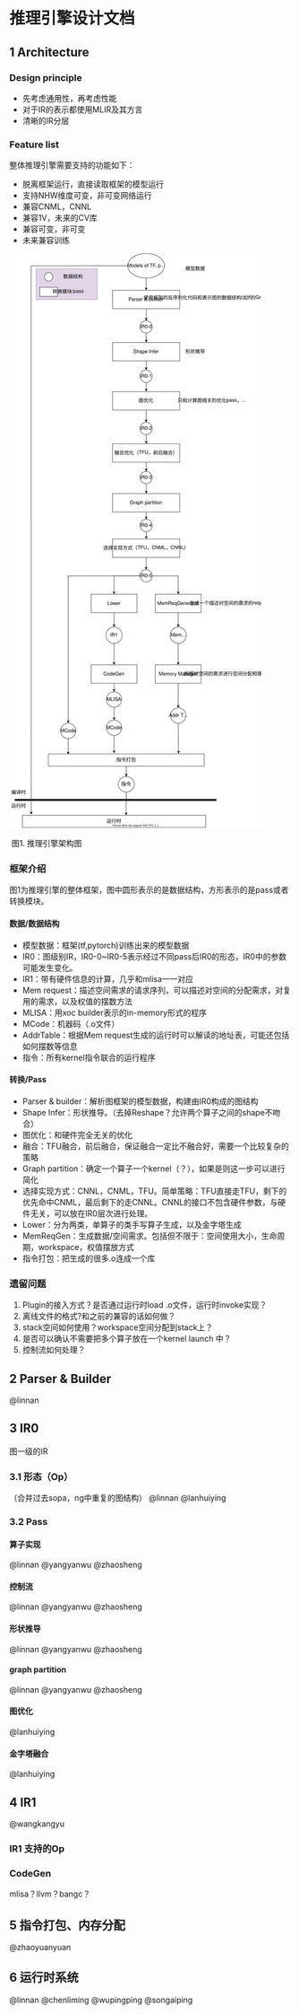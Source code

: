 <!--
 * @Author: your name
 * @Date: 2020-03-13 11:57:54
 * @LastEditTime: 2020-03-18 11:56:31
 * @LastEditors: Please set LastEditors
 * @Description: In User Settings Edit
 * @FilePath: /inference-engine-doc/main.md
 -->
# 推理引擎设计文档

## 1 Architecture

### Design principle

- 先考虑通用性，再考虑性能
- 对于IR的表示都使用MLIR及其方言
- 清晰的IR分层

### Feature list

整体推理引擎需要支持的功能如下：

- 脱离框架运行，直接读取框架的模型运行
- 支持NHW维度可变，非可变网络运行
- 兼容CNML，CNNL
- 兼容1V，未来的CV库
- 兼容可变，非可变
- 未来兼容训练

![](pic/arch.svg)

​                                                                         图1. 推理引擎架构图

### 框架介绍

图1为推理引擎的整体框架，图中圆形表示的是数据结构，方形表示的是pass或者转换模块。

#### 数据/数据结构

- 模型数据：框架(tf,pytorch)训练出来的模型数据
- IR0：图级别IR，IR0-0~IR0-5表示经过不同pass后IR0的形态，IR0中的参数可能发生变化。
- IR1：带有硬件信息的计算，几乎和mlisa一一对应
- Mem request：描述空间需求的请求序列，可以描述对空间的分配需求，对复用的需求，以及权值的摆数方法
- MLISA：用xoc builder表示的in-memory形式的程序
- MCode：机器码（.o文件）
- AddrTable：根据Mem request生成的运行时可以解读的地址表，可能还包括如何摆数等信息
- 指令：所有kernel指令联合的运行程序

#### 转换/Pass

- Parser & builder：解析图框架的模型数据，构建由IR0构成的图结构
- Shape Infer：形状推导。（去掉Reshape？允许两个算子之间的shape不吻合）
- 图优化：和硬件完全无关的优化
- 融合：TFU融合，前后融合，保证融合一定比不融合好，需要一个比较复杂的策略
- Graph partition：确定一个算子一个kernel（？），如果是则这一步可以进行简化
- 选择实现方式：CNNL，CNML，TFU。简单策略：TFU直接走TFU，剩下的优先命中CNML，最后剩下的走CNNL。CNNL的接口不包含硬件参数，与硬件无关，可以放在IR0层次进行处理。
- Lower：分为两类，单算子的类手写算子生成，以及金字塔生成
- MemReqGen：生成数据/空间需求。包括但不限于：空间使用大小，生命周期，workspace，权值摆放方式
- 指令打包：把生成的很多.o连成一个库

### 遗留问题

1. Plugin的接入方式？是否通过运行时load .o文件，运行时invoke实现？
2. 离线文件的格式?和之前的兼容的话如何做？
3. stack空间如何使用？workspace空间分配到stack上？
4. 是否可以确认不需要把多个算子放在一个kernel launch 中？
5. 控制流如何处理？

## 2 Parser & Builder

@linnan
## 3 IR0
图一级的IR
### 3.1 形态（Op）
（合并过去sopa，ng中重复的图结构）
@linnan @lanhuiying
### 3.2 Pass
#### 算子实现
@linnan @yangyanwu @zhaosheng
#### 控制流
@linnan @yangyanwu @zhaosheng
#### 形状推导
@linnan @yangyanwu @zhaosheng
#### graph partition
@linnan @yangyanwu @zhaosheng
#### 图优化
@lanhuiying
#### 金字塔融合
@lanhuiying
##  4 IR1 
@wangkangyu
### IR1 支持的Op
### CodeGen
mlisa？llvm？bangc？
## 5 指令打包、内存分配

@zhaoyuanyuan

## 6 运行时系统

@linnan @chenliming @wupingping @songaiping



